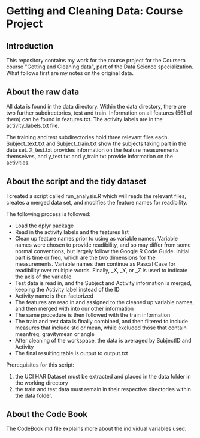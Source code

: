 Getting and Cleaning Data: Course Project
=========================================

Introduction
------------
This repository contains my work for the course project for the Coursera course "Getting and Cleaning data", part of the Data Science specialization.
What follows first are my notes on the original data.

About the raw data
------------------

All data is found in the data directory.  Within the data directory, there are two further subdirectories, test and train.
Information on all features (561 of them) can be found in features.txt.
The activity labels are in the activity_labels.txt file.

The training and test subdirectories hold three relevant files each.  Subject_text.txt and Subject_train.txt show the subjects taking part in the data set.  X_test.txt provides information on the feature measurements themselves, and y_test.txt and y_train.txt provide information on the activities.

About the script and the tidy dataset
-------------------------------------
I created a script called run_analysis.R which will reads the relevant files, creates a merged data set, and modifies the feature names for readibility.  

The following process is followed:
* Load the dplyr package
* Read in the activity labels and the features list
* Clean up feature names prior to using as variable names.  Variable names were chosen to provide readibility, and so may differ from some normal conventions, but largely follow the Google R Code Guide.  Initial part is time or freq, which are the two dimensions for the measurements. Variable names then continue as Pascal Case for readibility over multiple words.  Finally, _X, _Y, or _Z is used to indicate the axis of the variable.
* Test data is read in, and the Subject and Activity information is merged, keeping the Activity label instead of the ID
* Activity name is then factorized
* The features are read in and assigned to the cleaned up variable names, and then merged with into our other information
* The same procedure is then followed with the train information
* The train and test data is finally combined, and then filtered to include measures that include std or mean, while excluded those that contain meanfreq, gravitymean or angle
* After cleaning of the workspace, the data is averaged by SubjectID and Activity
* The final resulting table is output to output.txt

Prerequisites for this script:

1. the UCI HAR Dataset must be extracted and placed in the data folder in the working directory
2. the train and test data must remain in their respective directories within the data folder.

About the Code Book
-------------------
The CodeBook.md file explains more about the individual variables used.